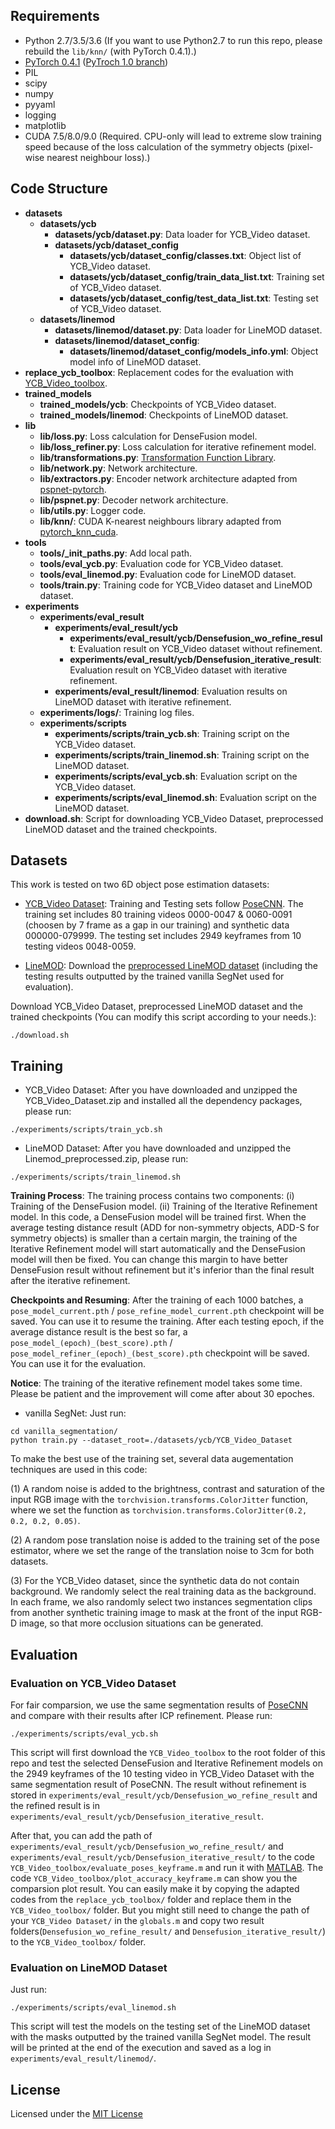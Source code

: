 


## Requirements

* Python 2.7/3.5/3.6 (If you want to use Python2.7 to run this repo, please rebuild the `lib/knn/` (with PyTorch 0.4.1).)
* [PyTorch 0.4.1](https://pytorch.org/) ([PyTroch 1.0 branch](<https://github.com/j96w/DenseFusion/tree/Pytorch-1.0>))
* PIL
* scipy
* numpy
* pyyaml
* logging
* matplotlib
* CUDA 7.5/8.0/9.0 (Required. CPU-only will lead to extreme slow training speed because of the loss calculation of the symmetry objects (pixel-wise nearest neighbour loss).)

## Code Structure
* **datasets**
	* **datasets/ycb**
		* **datasets/ycb/dataset.py**: Data loader for YCB_Video dataset.
		* **datasets/ycb/dataset_config**
			* **datasets/ycb/dataset_config/classes.txt**: Object list of YCB_Video dataset.
			* **datasets/ycb/dataset_config/train_data_list.txt**: Training set of YCB_Video dataset.
			* **datasets/ycb/dataset_config/test_data_list.txt**: Testing set of YCB_Video dataset.
	* **datasets/linemod**
		* **datasets/linemod/dataset.py**: Data loader for LineMOD dataset.
		* **datasets/linemod/dataset_config**: 
			* **datasets/linemod/dataset_config/models_info.yml**: Object model info of LineMOD dataset.
* **replace_ycb_toolbox**: Replacement codes for the evaluation with [YCB_Video_toolbox](https://github.com/yuxng/YCB_Video_toolbox).
* **trained_models**
	* **trained_models/ycb**: Checkpoints of YCB_Video dataset.
	* **trained_models/linemod**: Checkpoints of LineMOD dataset.
* **lib**
	* **lib/loss.py**: Loss calculation for DenseFusion model.
	* **lib/loss_refiner.py**: Loss calculation for iterative refinement model.
	* **lib/transformations.py**: [Transformation Function Library](https://www.lfd.uci.edu/~gohlke/code/transformations.py.html).
    * **lib/network.py**: Network architecture.
    * **lib/extractors.py**: Encoder network architecture adapted from [pspnet-pytorch](https://github.com/Lextal/pspnet-pytorch).
    * **lib/pspnet.py**: Decoder network architecture.
    * **lib/utils.py**: Logger code.
    * **lib/knn/**: CUDA K-nearest neighbours library adapted from [pytorch_knn_cuda](https://github.com/chrischoy/pytorch_knn_cuda).
* **tools**
	* **tools/_init_paths.py**: Add local path.
	* **tools/eval_ycb.py**: Evaluation code for YCB_Video dataset.
	* **tools/eval_linemod.py**: Evaluation code for LineMOD dataset.
	* **tools/train.py**: Training code for YCB_Video dataset and LineMOD dataset.
* **experiments**
	* **experiments/eval_result**
		* **experiments/eval_result/ycb**
			* **experiments/eval_result/ycb/Densefusion_wo_refine_result**: Evaluation result on YCB_Video dataset without refinement.
			* **experiments/eval_result/ycb/Densefusion_iterative_result**: Evaluation result on YCB_Video dataset with iterative refinement.
		* **experiments/eval_result/linemod**: Evaluation results on LineMOD dataset with iterative refinement.
	* **experiments/logs/**: Training log files.
	* **experiments/scripts**
		* **experiments/scripts/train_ycb.sh**: Training script on the YCB_Video dataset.
		* **experiments/scripts/train_linemod.sh**: Training script on the LineMOD dataset.
		* **experiments/scripts/eval_ycb.sh**: Evaluation script on the YCB_Video dataset.
		* **experiments/scripts/eval_linemod.sh**: Evaluation script on the LineMOD dataset.
* **download.sh**: Script for downloading YCB_Video Dataset, preprocessed LineMOD dataset and the trained checkpoints.


## Datasets

This work is tested on two 6D object pose estimation datasets:

* [YCB_Video Dataset](https://rse-lab.cs.washington.edu/projects/posecnn/): Training and Testing sets follow [PoseCNN](https://arxiv.org/abs/1711.00199). The training set includes 80 training videos 0000-0047 & 0060-0091 (choosen by 7 frame as a gap in our training) and synthetic data 000000-079999. The testing set includes 2949 keyframes from 10 testing videos 0048-0059.

* [LineMOD](http://campar.in.tum.de/Main/StefanHinterstoisser): Download the [preprocessed LineMOD dataset](https://drive.google.com/drive/folders/19ivHpaKm9dOrr12fzC8IDFczWRPFxho7) (including the testing results outputted by the trained vanilla SegNet used for evaluation).

Download YCB_Video Dataset, preprocessed LineMOD dataset and the trained checkpoints (You can modify this script according to your needs.):
```	
./download.sh
```

## Training

* YCB_Video Dataset:
	After you have downloaded and unzipped the YCB_Video_Dataset.zip and installed all the dependency packages, please run:
```	
./experiments/scripts/train_ycb.sh
```
* LineMOD Dataset:
	After you have downloaded and unzipped the Linemod_preprocessed.zip, please run:
```	
./experiments/scripts/train_linemod.sh
```
**Training Process**: The training process contains two components: (i) Training of the DenseFusion model. (ii) Training of the Iterative Refinement model. In this code, a DenseFusion model will be trained first. When the average testing distance result (ADD for non-symmetry objects, ADD-S for symmetry objects) is smaller than a certain margin, the training of the Iterative Refinement model will start automatically and the DenseFusion model will then be fixed. You can change this margin to have better DenseFusion result without refinement but it's inferior than the final result after the iterative refinement. 

**Checkpoints and Resuming**: After the training of each 1000 batches, a `pose_model_current.pth` / `pose_refine_model_current.pth` checkpoint will be saved. You can use it to resume the training. After each testing epoch, if the average distance result is the best so far, a `pose_model_(epoch)_(best_score).pth` /  `pose_model_refiner_(epoch)_(best_score).pth` checkpoint will be saved. You can use it for the evaluation.

**Notice**: The training of the iterative refinement model takes some time. Please be patient and the improvement will come after about 30 epoches.


* vanilla SegNet:
	Just run:
```
cd vanilla_segmentation/
python train.py --dataset_root=./datasets/ycb/YCB_Video_Dataset
```
To make the best use of the training set, several data augementation techniques are used in this code:

(1) A random noise is added to the brightness, contrast and saturation of the input RGB image with the `torchvision.transforms.ColorJitter` function, where we set the function as `torchvision.transforms.ColorJitter(0.2, 0.2, 0.2, 0.05)`.

(2) A random pose translation noise is added to the training set of the pose estimator, where we set the range of the translation noise to 3cm for both datasets.

(3) For the YCB_Video dataset, since the synthetic data do not contain background. We randomly select the real training data as the background. In each frame, we also randomly select two instances segmentation clips from another synthetic training image to mask at the front of the input RGB-D image, so that more occlusion situations can be generated.

## Evaluation

### Evaluation on YCB_Video Dataset
For fair comparsion, we use the same segmentation results of [PoseCNN](https://rse-lab.cs.washington.edu/projects/posecnn/) and compare with their results after ICP refinement.
Please run:
```
./experiments/scripts/eval_ycb.sh
```
This script will first download the `YCB_Video_toolbox` to the root folder of this repo and test the selected DenseFusion and Iterative Refinement models on the 2949 keyframes of the 10 testing video in YCB_Video Dataset with the same segmentation result of PoseCNN. The result without refinement is stored in `experiments/eval_result/ycb/Densefusion_wo_refine_result` and the refined result is in `experiments/eval_result/ycb/Densefusion_iterative_result`.

After that, you can add the path of `experiments/eval_result/ycb/Densefusion_wo_refine_result/` and `experiments/eval_result/ycb/Densefusion_iterative_result/` to the code `YCB_Video_toolbox/evaluate_poses_keyframe.m` and run it with [MATLAB](https://www.mathworks.com/products/matlab.html). The code `YCB_Video_toolbox/plot_accuracy_keyframe.m` can show you the comparsion plot result. You can easily make it by copying the adapted codes from the `replace_ycb_toolbox/` folder and replace them in the `YCB_Video_toolbox/` folder. But you might still need to change the path of your `YCB_Video Dataset/` in the `globals.m` and copy two result folders(`Densefusion_wo_refine_result/` and `Densefusion_iterative_result/`) to the `YCB_Video_toolbox/` folder. 


### Evaluation on LineMOD Dataset
Just run:
```
./experiments/scripts/eval_linemod.sh
```
This script will test the models on the testing set of the LineMOD dataset with the masks outputted by the trained vanilla SegNet model. The result will be printed at the end of the execution and saved as a log in `experiments/eval_result/linemod/`.





## License
Licensed under the [MIT License](LICENSE)
